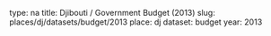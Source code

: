 type: na
title: Djibouti / Government Budget (2013)
slug: places/dj/datasets/budget/2013
place: dj
dataset: budget
year: 2013

